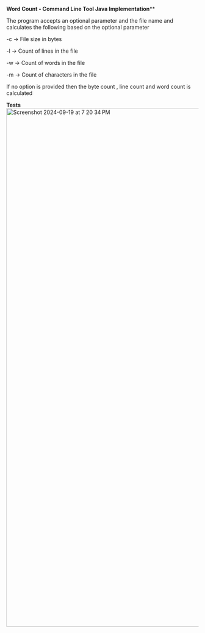 **Word Count - Command Line Tool Java Implementation****

The program accepts an optional parameter and the file name and calculates the following based on the optional parameter

-c -> File size in bytes

-l -> Count of lines in the file

-w -> Count of words in the file

-m -> Count of characters in the file

If no option is provided then the byte count , line count and word count is calculated

**Tests**
<img width="1354" alt="Screenshot 2024-09-19 at 7 20 34 PM" src="https://github.com/user-attachments/assets/ae864538-ec13-45a6-acb3-ac65c98d5f29">
